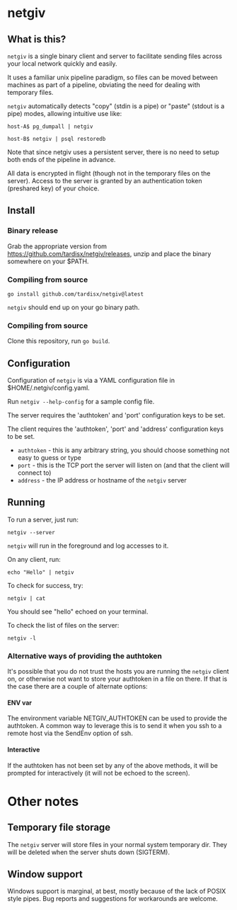 # netgiv

## What is this?

`netgiv` is a single binary client and server to facilitate sending files across
your local network quickly and easily.

It uses a familiar unix pipeline paradigm, so files can be moved between machines
as part of a pipeline, obviating the need for dealing with temporary files.

`netgiv` automatically detects "copy" (stdin is a pipe) or "paste" (stdout is a pipe) modes, allowing intuitive use like:

    host-A$ pg_dumpall | netgiv

    host-B$ netgiv | psql restoredb

Note that since netgiv uses a persistent server, there is no need to setup both ends
of the pipeline in advance.

All data is encrypted in flight (though not in the temporary files on the server). Access to the server is granted by an authentication token (preshared key) of your
choice.

## Install

### Binary release

Grab the appropriate version from https://github.com/tardisx/netgiv/releases, unzip
and place the binary somewhere on your $PATH.

### Compiling from source

    go install github.com/tardisx/netgiv@latest

`netgiv` should end up on your go binary path.

### Compiling from source

Clone this repository, run `go build`.

## Configuration

Configuration of `netgiv` is via a YAML configuration file in $HOME/.netgiv/config.yaml.

Run `netgiv --help-config` for a sample config file.

The server requires the 'authtoken' and 'port' configuration keys to be set.

The client requires the 'authtoken', 'port' and 'address' configuration keys to be 
set.

* `authtoken` - this is any arbitrary string, you should choose something not easy to
  guess or type
* `port` - this is the TCP port the server will listen on (and that the client will
  connect to)
* `address` - the IP address or hostname of the `netgiv` server

## Running

To run a server, just run:

    netgiv --server

`netgiv` will run in the foreground and log accesses to it.

On any client, run:

    echo "Hello" | netgiv

To check for success, try:

    netgiv | cat 

You should see "hello" echoed on your terminal.

To check the list of files on the server:

    netgiv -l

### Alternative ways of providing the authtoken

It's possible that you do not trust the hosts you are running the `netgiv` client on,
or otherwise not want to store your authtoken in a file on there. If that is the case
there are a couple of alternate options:

#### ENV var

The environment variable NETGIV_AUTHTOKEN can be used to provide the authtoken. A 
common way to leverage this is to send it when you ssh to a remote host via the SendEnv option of ssh.

#### Interactive

If the authtoken has not been set by any of the above methods, it will be prompted
for interactively (it will not be echoed to the screen).

# Other notes

## Temporary file storage

The `netgiv` server will store files in your normal system temporary dir. They will 
be deleted when the server shuts down (SIGTERM).

## Window support

Windows support is marginal, at best, mostly because of the lack of POSIX style 
pipes. Bug reports and suggestions for workarounds are welcome.
